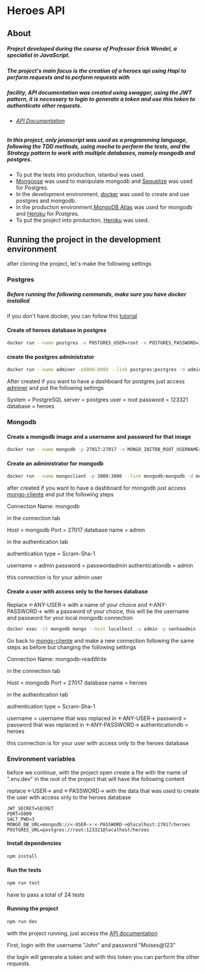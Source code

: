 # Heroes API

## About
#####  Project developed during the course of Professor Erick Wendel, a specialist in JavaScript.

##### The project's main focus is the creation of a heroes api using Hapi to perform requests and to perform requests with

##### facility, API documentation was created using swagger, using the JWT pattern, it is necessary to login to generate a token and use this token to authenticate other requests.

- ###### [API Documentation](https://cursonodebr-moises.herokuapp.com/documentation)

##### In this project, only javascript was used as a programming language, following the TDD methods, using mocha to perform the tests, and the Strategy pattern to work with multiple databases, namely mongodb and postgres.



- To put the tests into production, istanbul was used.
- [Mongoose](https://mongoosejs.com/) was used to manipulate mongodb and [Sequelize](https://sequelize.org/) was used for Postgres.
- In the development environment, [docker](https://www.docker.com/) was used to create and use postgres and mongodb.
- In the production environment,[MongoDB Atlas](https://www.mongodb.com/) was used for mongodb and [Heroku](https://www.heroku.com) for Postgres.
- To put the project into production, [Heroku](https://www.heroku.com) was used.

## Running the project in the development environment

after cloning the project, let's make the following settings

### Postgres

##### Before running the following commands, make sure you have docker installed

if you don't have docker, you can follow this [tutorial](https://www.youtube.com/watch?v=5nX8U8Fz5S0)

#### Create of heroes database in postgres
```bash
docker run --name postgres -e POSTGRES_USER=root -e POSTGRES_PASSWORD=123321 -e POSTGRES_DB=heroes -p 5432:5432 -d postgres
```

#### create the postgres administrator
```bash
docker run --name adminer -p8080:8080 --link postgres:postgres -d adminer
```
After created if you want to have a dashboard for postgres just access [adminer](http://localhost:8080/) and put the following settings

System = PostgreSQL
server = postgres
user = root
password = 123321
database = heroes

### Mongodb

#### Create a mongodb image and a username and password for that image
```bash
docker run --name mongodb -p 27017:27017 -e MONGO_INITDB_ROOT_USERNAME=admin -e MONGO_INITDB_ROOT_PASSWORD=senhaadmin -d mongo:4
```
#### Create an administrator for mongodb
```bash
docker run --name mongoclient -p 3000:3000 --link mongodb:mongodb -d mongoclient/mongoclient
```

after created if you want to have a dashboard for mongodb just access  [mongo-cliente](http://localhost:3000/) and put the following steps

Connection Name: mongodb

in the connection tab

Host = mongodb
Port = 27017
database name = admin

in the authentication tab

authentication type = Scram-Sha-1

username = admin
password = passwordadmin
authenticationdb = admin

this connection is for your admin user

#### Create a user with access only to the heroes database

Replace <-ANY-USER-> with a name of your choice and <-ANY-PASSWORD-> with a password of your choice, this will be the username and password for your local mongodb connection

```bash
docker exec -it mongodb mongo --host localhost -u admin -p senhaadmin -authenticationDatabase admin --eval "db.getSiblingDB('heroes').createUser({user:'<-ANY-USER->', pwd: '<-ANY-PASSWORD->', roles: [{role: 'readWrite', db: 'heroes'}]})"
```

Go back to [mongo-cliente](http://localhost:3000/) and make a new connection following the same steps as before but changing the following settings

Connection Name: mongodb-readWrite

in the connection tab

Host = mongodb
Port = 27017
database name = heroes

in the authentication tab

authentication type = Scram-Sha-1

username = username that was replaced in <-ANY-USER->
password = password that was replaced in <-ANY-PASSWORD->
authenticationdb = heroes

this connection is for your user with access only to the heroes database

### Environment variables

before we continue, with the project open create a file with the name of ".env.dev" in the root of the project that will have the following content

replace <-USER-> and <-PASSWORD-> with the data that was used to create the user with access only to the heroes database

```
JWT_SECRET=SECRET
PORT=5000
SALT_PWD=3
MONGO_DB_URL=mongodb://<-USER->:<-PASSWORD->@localhost:27017/heroes
POSTGRES_URL=postgres://root:123321@localhost/heroes
```

#### Install dependencies

```bash
npm install
```

#### Run the tests
```bash
npm run test
```

have to pass a total of 24 tests

#### Running the project
```bash
npm run dev
```

with the project running, just access the [API documentation](localhost:5000/documentation)

First, login with the username "John" and password "Moises@123"

the login will generate a token and with this token you can perform the other requests.
